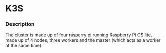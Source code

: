 # K3S
### Description
The cluster is made up of four rasperry pi running Raspberry Pi OS lite, made up of 4 nodes, three workers and the master (which acts as a worker at the same time).